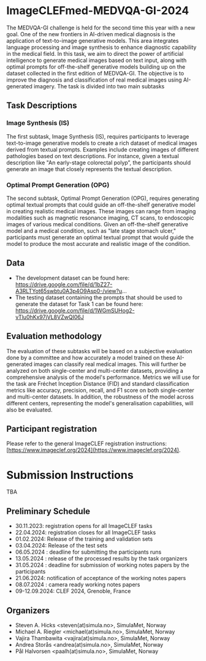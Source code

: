# ImageCLEFmed-MEDVQA-GI-2024
The MEDVQA-GI challenge is held for the second time this year with a new goal. One of the new frontiers in AI-driven medical diagnosis is the application of text-to-image generative models. This area integrates language processing and image synthesis to enhance diagnostic capability in the medical field. In this task, we aim to direct the power of artificial intelligence to generate medical images based on text input, along with optimal prompts for off-the-shelf generative models building up on the dataset collected in the first edition of MEDVQA-GI. The objective is to improve the diagnosis and classification of real medical images using AI-generated imagery. The task is divided into two main subtasks


## Task Descriptions

### Image Synthesis (IS)
The first subtask, Image Synthesis (IS), requires participants to leverage text-to-image generative models to create a rich dataset of medical images derived from textual prompts. Examples include creating images of different pathologies based on text descriptions. For instance, given a textual description like "An early-stage colorectal polyp”, the participants should generate an image that closely represents the textual description.

### Optimal Prompt Generation (OPG)
The second subtask, Optimal Prompt Generation (OPG), requires generating optimal textual prompts that could guide an off-the-shelf generative model in creating realistic medical images. These images can range from imaging modalities such as magnetic resonance imaging, CT scans, to endoscopic images of various medical conditions. Given an off-the-shelf generative model and a medical condition, such as "late stage stomach ulcer," participants must generate an optimal textual prompt that would guide the model to produce the most accurate and realistic image of the condition.

## Data
* The development dataset can be found here: https://drive.google.com/file/d/1bZ27-A3RLTYot65swbtu0A3p4O9Asp0-/view?u...
* The testing dataset containing the prompts that should be used to generate the dataset for Task 1 can be found here: https://drive.google.com/file/d/1WGmSUHog2-vTlu0hKx97jVL8VZwQI06J

## Evaluation methodology
The evaluation of these subtasks will be based on a subjective evaluation done by a committee and how accurately a model trained on these AI-generated images can classify real medical images. This will further be analyzed on both single-center and multi-center datasets, providing a comprehensive analysis of the model's performance. Metrics we will use for the task are Fréchet Inception Distance (FID) and standard classification metrics like accuracy, precision, recall, and F1 score on both single-center and multi-center datasets. In addition, the robustness of the model across different centers, representing the model's generalisation capabilities, will also be evaluated.

## Participant registration
Please refer to the general ImageCLEF registration instructions: [https://www.imageclef.org/2024](https://www.imageclef.org/2024).

# Submission Instructions
TBA

## Preliminary Schedule
* 30.11.2023: registration opens for all ImageCLEF tasks
* 22.04.2024: registration closes for all ImageCLEF tasks
* 01.02.2024: Release of the training and validation sets
* 03.04.2024: Release of the test sets
* 06.05.2024 : deadline for submitting the participants runs
* 13.05.2024 : release of the processed results by the task organizers
* 31.05.2024 : deadline for submission of working notes papers by the participants
* 21.06.2024: notification of acceptance of the working notes papers
* 08.07.2024 : camera ready working notes papers
* 09-12.09.2024: CLEF 2024, Grenoble, France

## Organizers
* Steven A. Hicks <steven(at)simula.no>, SimulaMet, Norway
* Michael A. Riegler <michael(at)simula.no>, SimulaMet, Norway
* Vajira Thambawita  <vajira(at)simula.no>, SimulaMet, Norway
* Andrea Storås <andrea(at)simula.no>, SimulaMet, Norway
* Pål Halvorsen <paalh(at)simula.no>, SimulaMet, Norway
